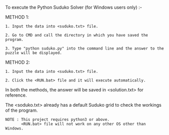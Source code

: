 To execute the Python Suduko Solver (for Windows users only) :-

METHOD 1:

    1. Input the data into <suduko.txt> file.
    
    2. Go to CMD and call the directory in which you have saved the program.
    
    3. Type "python suduko.py" into the command line and the answer to the puzzle will be displayed.
	
METHOD 2: 

    1. Input the data into <suduko.txt> file.
    
    2. Click the <RUN.bat> file and it will execute automatically.
    

In both the methods, the answer will be saved in <solution.txt> for reference.

The <soduko.txt> already has a default Suduko grid to check the workings of the program.


    NOTE : This project requires python3 or above. 
           <RUN.bat> file will not work on any other OS other than Windows. 
